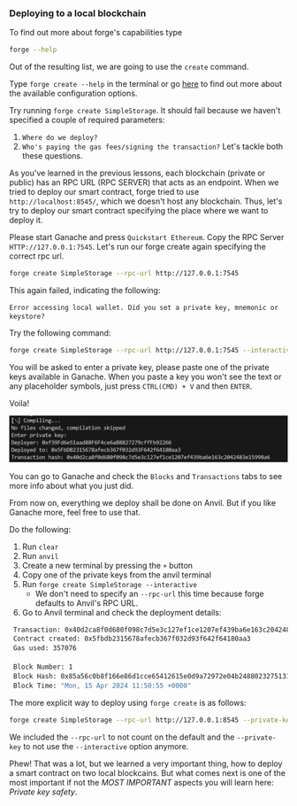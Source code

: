 ### Deploying to a local blockchain

To find out more about forge's capabilities type

```bash
forge --help
```

Out of the resulting list, we are going to use the `create` command.

Type `forge create --help` in the terminal or go [here](https://getfoundry.sh/forge/reference/forge-create/) to find out more about the available configuration options.

Try running `forge create SimpleStorage`. It should fail because we haven't specified a couple of required parameters:

1. `Where do we deploy?`
2. `Who's paying the gas fees/signing the transaction?`
Let's tackle both these questions.

As you've learned in the previous lessons, each blockchain (private or public) has an RPC URL (RPC SERVER) that acts as an endpoint. When we tried to deploy our smart contract, forge tried to use `http://localhost:8545/`, which we doesn't host any blockchain. Thus, let's try to deploy our smart contract specifying the place where we want to deploy it.

Please start Ganache and press `Quickstart Ethereum`. Copy the RPC Server `HTTP://127.0.0.1:7545`. Let's run our forge create again specifying the correct rpc url.

```bash
forge create SimpleStorage --rpc-url http://127.0.0.1:7545
```

This again failed, indicating the following:

```raw
Error accessing local wallet. Did you set a private key, mnemonic or keystore?
```

Try the following command:

```bash
forge create SimpleStorage --rpc-url http://127.0.0.1:7545 --interactive
```

You will be asked to enter a private key, please paste one of the private keys available in Ganache. When you paste a key you won't see the text or any placeholder symbols, just press `CTRL(CMD) + V` and then `ENTER`.

Voila!

![alt text](image.png)

You can go to Ganache and check the `Blocks` and `Transactions` tabs to see more info about what you just did.

From now on, everything we deploy shall be done on Anvil. But if you like Ganache more, feel free to use that.

Do the following:

1. Run `clear`
2. Run `anvil`
3. Create a new terminal by pressing the `+` button
4. Copy one of the private keys from the anvil terminal
5. Run `forge create SimpleStorage --interactive`
    * We don't need to specify an `--rpc-url` this time because forge defaults to Anvil's RPC URL.
6. Go to Anvil terminal and check the deployment details:

```bash
 Transaction: 0x40d2ca8f0d680f098c7d5e3c127ef1ce1207ef439ba6e163c2042483e15998a6
 Contract created: 0x5fbdb2315678afecb367f032d93f642f64180aa3
 Gas used: 357076
​
 Block Number: 1
 Block Hash: 0x85a56c0b8f166e86d1cce65412615e0d9a72972e04b2488023275131ea27330a
 Block Time: "Mon, 15 Apr 2024 11:50:55 +0000"
```

The more explicit way to deploy using `forge create` is as follows:

```bash
forge create SimpleStorage --rpc-url http://127.0.0.1:8545 --private-key 0xac0974bec39a17e36ba4a6b4d238ff944bacb478cbed5efcae784d7bf4f2ff80
```

We included the `--rpc-url` to not count on the default and the `--private-key` to not use the `--interactive` option anymore.

Phew! That was a lot, but we learned a very important thing, how to deploy a smart contract on two local blockcains. But what comes next is one of the most important if not the *MOST IMPORTANT* aspects you will learn here: *Private key safety*.